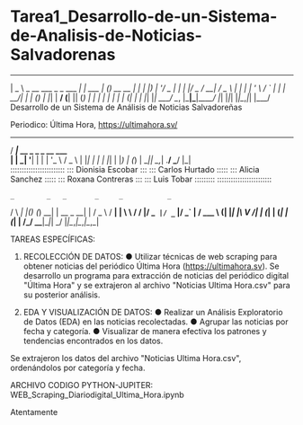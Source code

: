 # Tarea1_Desarrollo-de-un-Sistema-de-Analisis-de-Noticias-Salvadorenas

 ____                            _          _____ _             _ 
|  _ \ _ __ ___  _   _  ___  ___| |_ ___   |  ___(_)_ __   __ _| |
| |_) | '__/ _ \| | | |/ _ \/ __| __/ _ \  | |_  | | '_ \ / _` | |
|  __/| | | (_) | |_| |  __/ (__| || (_) | |  _| | | | | | (_| | |
|_|   |_|  \___/ \__, |\___|\___|\__\___/  |_|   |_|_| |_|\__,_|_|
                 |___/                                            
Desarrollo de un Sistema de Análisis de Noticias Salvadoreñas

Periodico: Última Hora, https://ultimahora.sv/

  ____                        
 / ___|_ __ _   _ _ __   ___  
| |  _| '__| | | | '_ \ / _ \ 
| |_| | |  | |_| | |_) | (_) |
 \____|_|   \__,_| .__/ \___/ 
                 |_|          
::::::::::::::::::::::::
::: Dionisia Escobar :::
::: Carlos Hurtado :::::
::: Alicia Sanchez :::::
::: Roxana Contreras :::
::: Luis Tobar :::::::::
::::::::::::::::::::::::


    _        _   _       _     _           _ 
   / \   ___| |_(_)_   _(_) __| | __ _  __| |
  / _ \ / __| __| \ \ / / |/ _` |/ _` |/ _` |
 / ___ \ (__| |_| |\ V /| | (_| | (_| | (_| |
/_/   \_\___|\__|_| \_/ |_|\__,_|\__,_|\__,_|


TAREAS ESPECÍFICAS:

1. RECOLECCIÓN DE DATOS:
● Utilizar técnicas de web scraping para obtener noticias del periódico Última Hora (https://ultimahora.sv).
Se desarrollo un programa para extracción de noticias del periódico digital "Última Hora" y se extrajeron al archivo "Noticias Ultima Hora.csv" para su posterior análisis.

2. EDA Y VISUALIZACIÓN DE DATOS:
● Realizar un Análisis Exploratorio de Datos (EDA) en las noticias recolectadas.
● Agrupar las noticias por fecha y categoría.
● Visualizar de manera efectiva los patrones y tendencias encontrados en los datos.

Se extrajeron los datos del archivo "Noticias Ultima Hora.csv", ordenándolos por categoría y fecha.

ARCHIVO CODIGO PYTHON-JUPITER:
WEB_Scraping_Diariodigital_Ultima_Hora.ipynb


Atentamente
